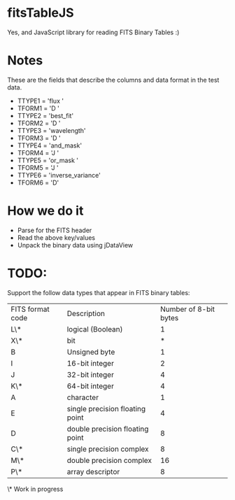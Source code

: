 fitsTableJS
=============

Yes, and JavaScript library for reading FITS Binary Tables :)

Notes
=====

These are the fields that describe the columns and data format in the test data.

* TTYPE1  = 'flux    '
* TFORM1  = 'D       '
* TTYPE2  = 'best_fit'
* TFORM2  = 'D       '
* TTYPE3  = 'wavelength'
* TFORM3  = 'D       '
* TTYPE4  = 'and_mask'
* TFORM4  = 'J       '
* TTYPE5  = 'or_mask '
* TFORM5  = 'J       '
* TTYPE6  = 'inverse_variance'
* TFORM6  = 'D'

How we do it
============
* Parse for the FITS header
* Read the above key/values
* Unpack the binary data using jDataView

TODO:
=====

Support the follow data types that appear in FITS binary tables:

<table>
    <tr>
        <td>FITS format code</td>
        <td>Description</td>
        <td>Number of 8-bit bytes</td>
    </tr>
    <tr>
        <td>L\*</td>
        <td>logical (Boolean)</td>
        <td>1</td>
    </tr>
    <tr>
        <td>X\*</td>
        <td>bit</td>
        <td>*</td>
    </tr>
    <tr>
        <td>B</td>
        <td>Unsigned byte</td>
        <td>1</td>
    </tr>
    <tr>
        <td>I</td>
        <td>16-bit integer</td>
        <td>2</td>
    </tr>
    <tr>
        <td>J</td>
        <td>32-bit integer</td>
        <td>4</td>
    </tr>
    <tr>
        <td>K\*</td>
        <td>64-bit integer</td>
        <td>4</td>
    </tr>
    <tr>
        <td>A</td>
        <td>character</td>
        <td>1</td>
    </tr>
    <tr>
        <td>E</td>
        <td>single precision floating point</td>
        <td>4</td>
    </tr>
    <tr>
        <td>D</td>
        <td>double precision floating point</td>
        <td>8</td>
    </tr>
    <tr>
        <td>C\*</td>
        <td>single precision complex</td>
        <td>8</td>
    </tr>
    <tr>
        <td>M\*</td>
        <td>double precision complex</td>
        <td>16</td>
    </tr>
    <tr>
        <td>P\*</td>
        <td>array descriptor</td>
        <td>8</td>
    </tr>
</table>
\* Work in progress